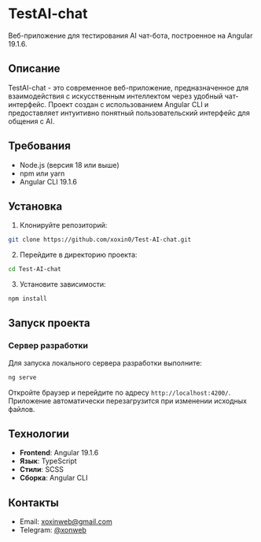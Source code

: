 # TestAI-chat

Веб-приложение для тестирования AI чат-бота, построенное на Angular 19.1.6.

## Описание

TestAI-chat - это современное веб-приложение, предназначенное для взаимодействия с искусственным интеллектом через удобный чат-интерфейс. Проект создан с использованием Angular CLI и предоставляет интуитивно понятный пользовательский интерфейс для общения с AI.

## Требования

- Node.js (версия 18 или выше)
- npm или yarn
- Angular CLI 19.1.6

## Установка

1. Клонируйте репозиторий:
```bash
git clone https://github.com/xoxin0/Test-AI-chat.git
```

2. Перейдите в директорию проекта:
```bash
cd Test-AI-chat
```

3. Установите зависимости:
```bash
npm install
```

## Запуск проекта

### Сервер разработки

Для запуска локального сервера разработки выполните:

```bash
ng serve
```

Откройте браузер и перейдите по адресу `http://localhost:4200/`. Приложение автоматически перезагрузится при изменении исходных файлов.

## Технологии

- **Frontend**: Angular 19.1.6
- **Язык**: TypeScript
- **Стили**: SCSS
- **Сборка**: Angular CLI

## Контакты
- Email: [xoxinweb@gmail.com](mailto:xoxinweb@gmail.com)
- Telegram: [@xonweb](https://t.me/xonweb)
